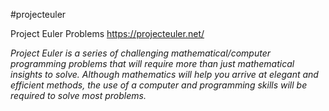 #projecteuler

Project Euler Problems
https://projecteuler.net/

<i>Project Euler is a series of challenging mathematical/computer programming problems that will require more than just mathematical insights to solve. Although mathematics will help you arrive at elegant and efficient methods, the use of a computer and programming skills will be required to solve most problems.</i>